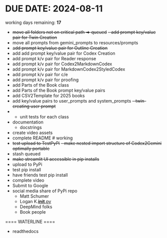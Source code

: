 
# DUE DATE: 2024-08-11
working days remaining: **17**

- ~~move all folders not on critical path => queued~~
~~- add prompt key/value pair for Twin Creation~~
- move all prompts from gemini_prompts to resources/prompts
- a~~dd prompt key/value pair for Outline Creation~~
- add add prompt key/value pair for Codex Creation
- add prompt k/v pair for Reader response
- add prompt k/v pair for Codex2MarkdownCodex
- add prompt k/v pair for MarkdownCodex2StyledCodex
- add prompt k/v pair for c/e
- add prompt k/v pair for proofing
- add Parts of the Book class
- add Parts of the Book prompt key/value pairs
- add CSV2Template for 2025 books
- add key/value pairs to user_prompts and system_prompts
  ~~- twin-creating user prompt~~
- - unit tests for each class
- documentation
  - docstrings
- create video assets
- complete README # working
- ~~test upload to TestPyPi~~
~~- make nested import structure of Codex2Gemini optimally portable~~
- stash queued
- ~~make streamlit UI accessible in pip installs~~
- upload to PyPi
- test pip install
- have friends test pip install
- complete video
- Submit to Google
- social media share of PyPi repo
  - Matt Schumer
  - Logan K.[__init__.py](Codexes2Gemini%2F__init__.py)
  - DeepMind folks
  - Book people

==== WATERLINE ====
  - readthedocs